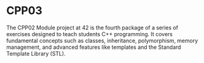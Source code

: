 # CPP03
The CPP02 Module project at 42 is the fourth package of a series of exercises designed to teach students C++ programming. It covers fundamental concepts such as classes, inheritance, polymorphism, memory management, and advanced features like templates and the Standard Template Library (STL).
